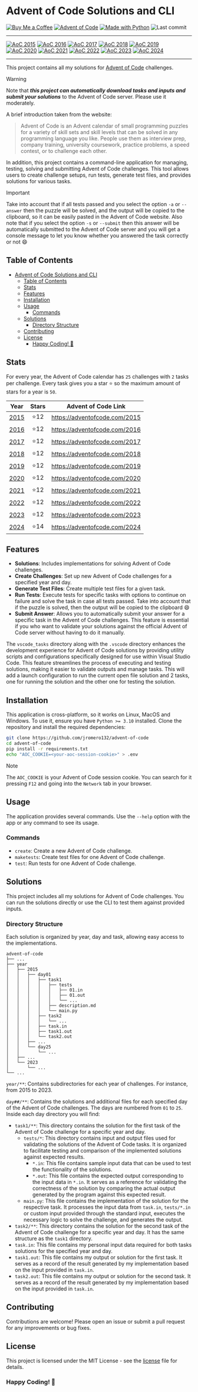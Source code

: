 # Advent of Code Solutions and CLI

[![Buy Me a Coffee](https://img.shields.io/badge/Buy%20Me%20a%20Coffee-ffdd00?logo=buy-me-a-coffee&logoColor=black)](<https://buymeacoffee.com/jromero132> "Buy Me a Coffee - jromero132")
[![Advent of Code](https://img.shields.io/badge/Advent%20of%20Code-ffff66?logo=adventofcode&logoColor=000)](<https://adventofcode.com/> "Advent of Code homepage")
[![Made with Python](https://img.shields.io/badge/Python->=3.10-blue?logo=python&logoColor=white)](<https://python.org> "Go to Python homepage")
![Last commit](https://img.shields.io/github/last-commit/jromero132/advent-of-code "Last commit")

---

<!-- Badges of stars: begin -->
[![AoC 2015](https://img.shields.io/badge/2015-⭐%2012-gray?logo=adventofcode&labelColor=8a2be2)](https://adventofcode.com/2015)
[![AoC 2016](https://img.shields.io/badge/2016-⭐%2012-gray?logo=adventofcode&labelColor=8a2be2)](https://adventofcode.com/2016)
[![AoC 2017](https://img.shields.io/badge/2017-⭐%2012-gray?logo=adventofcode&labelColor=8a2be2)](https://adventofcode.com/2017)
[![AoC 2018](https://img.shields.io/badge/2018-⭐%2012-gray?logo=adventofcode&labelColor=8a2be2)](https://adventofcode.com/2018)
[![AoC 2019](https://img.shields.io/badge/2019-⭐%2012-gray?logo=adventofcode&labelColor=8a2be2)](https://adventofcode.com/2019)  
[![AoC 2020](https://img.shields.io/badge/2020-⭐%2012-gray?logo=adventofcode&labelColor=8a2be2)](https://adventofcode.com/2020)
[![AoC 2021](https://img.shields.io/badge/2021-⭐%2012-gray?logo=adventofcode&labelColor=8a2be2)](https://adventofcode.com/2021)
[![AoC 2022](https://img.shields.io/badge/2022-⭐%2012-gray?logo=adventofcode&labelColor=8a2be2)](https://adventofcode.com/2022)
[![AoC 2023](https://img.shields.io/badge/2023-⭐%2012-gray?logo=adventofcode&labelColor=8a2be2)](https://adventofcode.com/2023)
[![AoC 2024](https://img.shields.io/badge/2024-⭐%2014-gray?logo=adventofcode&labelColor=8a2be2)](https://adventofcode.com/2024)  
<!-- Badges of stars: end -->
---
This project contains all my solutions for [Advent of Code](https://adventofcode.com/) challenges.

> [!WARNING]
> Note that ***this project can automatically download tasks and inputs and submit your solutions*** to the Advent of
> Code server. Please use it moderately.

A brief introduction taken from the website:
> Advent of Code is an Advent calendar of small programming puzzles for a variety of skill sets and skill levels that
> can be solved in any programming language you like. People use them as interview prep, company training, university
> coursework, practice problems, a speed contest, or to challenge each other.

In addition, this project contains a command-line application for managing, testing, solving and submitting
Advent of Code challenges. This tool allows users to create challenge setups, run tests, generate
test files, and provides solutions for various tasks.

> [!IMPORTANT]
> Take into account that if all tests passed and you select the option `-a` or `--answer` then
> the puzzle will be solved, and the output will be copied to the clipboard, so it can be
> easily pasted in the Advent of Code website. Also note that if you select the option
> `-s` or `--submit` then this answer will be automatically submitted to the Advent of Code
> server and you will get a console message to let you know whether you answered the task
> correctly or not 😄

## Table of Contents

- [Advent of Code Solutions and CLI](#advent-of-code-solutions-and-cli)
    - [Table of Contents](#table-of-contents)
    - [Stats](#stats)
    - [Features](#features)
    - [Installation](#installation)
    - [Usage](#usage)
        - [Commands](#commands)
    - [Solutions](#solutions)
        - [Directory Structure](#directory-structure)
    - [Contributing](#contributing)
    - [License](#license)
        - [Happy Coding! 🚀](#happy-coding-)

## Stats

For every year, the Advent of Code calendar has `25` challenges with `2` tasks per challenge. Every task gives you a
star ⭐️ so the maximum amount of stars for a year is `50`.

<!-- Table summary of years: begin -->
| Year | Stars | Advent of Code Link |
| :--: | :---: | :--: |
| [2015](year/2015) | ⭐️12  | https://adventofcode.com/2015 |
| [2016](year/2016) | ⭐️12  | https://adventofcode.com/2016 |
| [2017](year/2017) | ⭐️12  | https://adventofcode.com/2017 |
| [2018](year/2018) | ⭐️12  | https://adventofcode.com/2018 |
| [2019](year/2019) | ⭐️12  | https://adventofcode.com/2019 |
| [2020](year/2020) | ⭐️12  | https://adventofcode.com/2020 |
| [2021](year/2021) | ⭐️12  | https://adventofcode.com/2021 |
| [2022](year/2022) | ⭐️12  | https://adventofcode.com/2022 |
| [2023](year/2023) | ⭐️12  | https://adventofcode.com/2023 |
| [2024](year/2024) | ⭐️14  | https://adventofcode.com/2024 |
<!-- Table summary of years: end -->

## Features

- **Solutions**: Includes implementations for solving Advent of Code challenges.
- **Create Challenges**: Set up new Advent of Code challenges for a specified year and day.
- **Generate Test Files**: Create multiple test files for a given task.
- **Run Tests**: Execute tests for specific tasks with options to continue on failure and solve the
task in case all tests passed. Take into account that if the puzzle is solved, then the output will
be copied to the clipboard 😄
- **Submit Answer**: Allows you to automatically submit your answer for a specific task in the
Advent of Code challenges. This feature is essential if you who want to validate your solutions
against the official Advent of Code server without having to do it manually.

The `vscode_tasks` directory along with the `.vscode` directory enhances the development experience
for Advent of Code solutions by providing utility scripts and configurations specifically designed
for use within Visual Studio Code. This feature streamlines the process of executing and testing
solutions, making it easier to validate outputs and manage tasks. This will add a launch
configuration to run the current open file solution and 2 tasks, one for running the solution and
the other one for testing the solution.

## Installation

This application is cross-platform, so it works on Linux, MacOS and Windows. To use it, ensure you
have `Python >= 3.10` installed. Clone the repository and install the required dependencies:

```bash
git clone https://github.com/jromero132/advent-of-code
cd advent-of-code
pip install -r requirements.txt
echo "AOC_COOKIE=<your-aoc-session-cookie>" > .env
```

> [!NOTE]
> The `AOC_COOKIE` is your Advent of Code session cookie. You can search for it pressing `F12`
and going into the `Network` tab in your browser.

## Usage

The application provides several commands. Use the `--help` option with the app or any command to
see its usage.

### Commands

- `create`: Create a new Advent of Code challenge.
- `maketests`: Create test files for one Advent of Code challenge.
- `test`: Run tests for one Advent of Code challenge.

## Solutions

This project includes all my solutions for Advent of Code challenges. You can run the solutions
directly or use the CLI to test them against provided inputs.

### Directory Structure

Each solution is organized by year, day and task, allowing easy access to the implementations.

```tree
advent-of-code
├── ...
├── year
│   ├── 2015
│   │   ├── day01
│   │   │   ├── task1
│   │   │   │   ├── tests
│   │   │   │   │   ├── 01.in
│   │   │   │   │   ├── 01.out
│   │   │   │   │   └── ...
│   │   │   │   ├── description.md
│   │   │   │   └── main.py
│   │   │   ├── task2
│   │   │   │   └── ...
│   │   │   ├── task.in
│   │   │   ├── task1.out
│   │   │   └── task2.out
│   │   ├── ...
│   │   └── day25
│   │       └── ...
│   ├── ...
│   └── 2023
│       └── ...
└── ...
```

`year/**`: Contains subdirectories for each year of challenges. For instance, from 2015 to 2023.

`day##/**`: Contains the solutions and additional files for each specified day of the Advent of Code
challenges. The days are numbered from `01` to `25`. Inside each day directory you will find:

- `task1/**`: This directory contains the solution for the first task of the Advent of Code
challenge for a specific year and day.
    - `tests/*`: This directory contains input and output files used for validating the solutions of
    the Advent of Code tasks. It is organized to facilitate testing and comparison of the
    implemented solutions against expected results.
        - `*.in`: This file contains sample input data that can be used to test the functionality of
        the solutions.
        - `*.out`: This file contains the expected output corresponding to the input data in `*.in`.
        It serves as a reference for validating the correctness of the solution by comparing the
        actual output generated by the program against this expected result.
    - `main.py`: This file contains the implementation of the solution for the respective task. It
    processes the input data from `task.in`, `tests/*.in` or custom input provided through the
    standard input, executes the necessary logic to solve the challenge, and generates the output.
- `task2/**`: This directory contains the solution for the second task of the Advent of Code
challenge for a specific year and day. It has the same structure as the `task1` directory.
- `task.in`: This file contains my personal input data required for both tasks solutions for the
specified year and day.
- `task1.out`: This file contains my output or solution for the first task. It serves as a record
of the result generated by my implementation based on the input provided in `task.in`.
- `task2.out`: This file contains my output or solution for the second task. It serves as a record
of the result generated by my implementation based on the input provided in `task.in`.

## Contributing

Contributions are welcome! Please open an issue or submit a pull request for any improvements or bug
fixes.

## License

This project is licensed under the MIT License - see the [license](license) file for details.

### Happy Coding! 🚀

